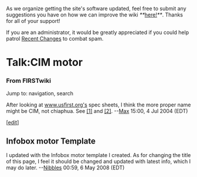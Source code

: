 As we organize getting the site's software updated, feel free to submit any
suggestions you have on how we can improve the wiki
_**_[here!](/index.php/User:Hallry/Suggestions "User:Hallry/Suggestions"
)_**_. Thanks for all of your support!

If you are an administrator, it would be greatly appreciated if you could help
patrol [Recent Changes](/index.php/Special:Recentchanges
"Special:Recentchanges" ) to combat spam.

# Talk:CIM motor

### From FIRSTwiki

Jump to: navigation, search

After looking at www.usfirst.org's spec sheets, I think the more proper name
might be CIM, not chiaphua. See
[[1]](http://www2.usfirst.org/2004comp/Specs/Chiaphua.jpg
"http://www2.usfirst.org/2004comp/Specs/Chiaphua.jpg" ) and
[[2]](http://www.usfirst.org/robotics/2004/specsheets.htm
"http://www.usfirst.org/robotics/2004/specsheets.htm" ).
--[Max](/index.php/User:Max "User:Max" ) 15:00, 4 Jul 2004 (EDT)

[[edit](/index.php?title=Talk:CIM_motor&action=edit&section=1 "Edit section:
Infobox motor Template" )]

##  Infobox motor Template

I updated with the Infobox motor template I created. As for changing the title
of this page, I feel it should be changed and updated with latest info, which
I may do later. \--[Nibbles](/index.php?title=User:Nibbles&action=edit
"User:Nibbles" ) 00:59, 6 May 2008 (EDT)


